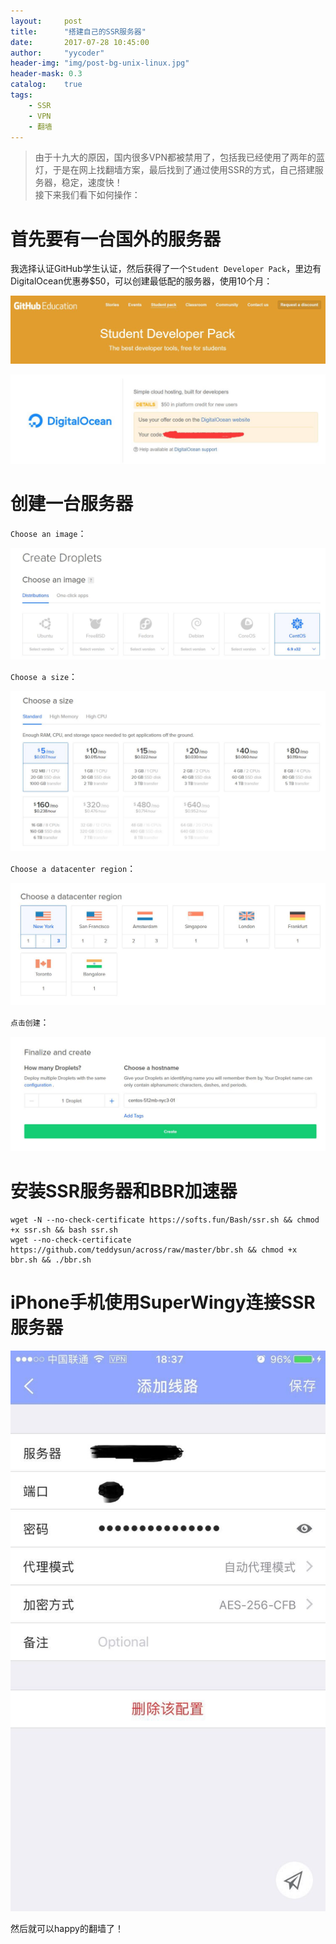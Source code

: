```yaml
---
layout:     post
title:      "搭建自己的SSR服务器"
date:       2017-07-28 10:45:00
author:     "yycoder"
header-img: "img/post-bg-unix-linux.jpg"
header-mask: 0.3
catalog:    true
tags:
    - SSR
    - VPN
    - 翻墙
---
```


>由于十九大的原因，国内很多VPN都被禁用了，包括我已经使用了两年的蓝灯，于是在网上找翻墙方案，最后找到了通过使用SSR的方式，自己搭建服务器，稳定，速度快！  
接下来我们看下如何操作：

# 首先要有一台国外的服务器

我选择认证GitHub学生认证，然后获得了一个`Student Developer Pack`，里边有DigitalOcean优惠券$50，可以创建最低配的服务器，使用10个月：
   
![](/img/in-post/ssr-vpn/ssr-vpn-github-student.jpg)

![](/img/in-post/ssr-vpn/ssr-vpn-digitalocean.jpg)
# 创建一台服务器
`Choose an image`：

![](/img/in-post/ssr-vpn/ssr-vpn-image.jpg)

`Choose a size`：

![](/img/in-post/ssr-vpn/ssr-vpn-size.jpg)

`Choose a datacenter region`：

![](/img/in-post/ssr-vpn/ssr-vpn-region.jpg)

`点击创建`：

![](/img/in-post/ssr-vpn/ssr-vpn-create.jpg)

# 安装SSR服务器和BBR加速器

    wget -N --no-check-certificate https://softs.fun/Bash/ssr.sh && chmod +x ssr.sh && bash ssr.sh
    wget --no-check-certificate https://github.com/teddysun/across/raw/master/bbr.sh && chmod +x bbr.sh && ./bbr.sh

# iPhone手机使用SuperWingy连接SSR服务器

![](/img/in-post/ssr-vpn/ssr-vpn-superwingy.jpg)

然后就可以happy的翻墙了！